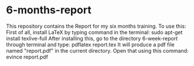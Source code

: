 6-months-report
=============

This repository contains the Report for my six months training.
To use this:
First of all, install LaTeX by typing command in the terminal:
    sudo apt-get install texlive-full
After installing this, go to the directory 6-week-report through terminal and type:
    pdflatex report.tex
It will produce a pdf file named "report.pdf" in the current directory. Open that using this command:
    evince report.pdf

